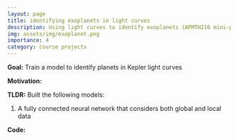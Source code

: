 ```yaml
---
layout: page
title: identifying exoplanets in light curves
description: Using light curves to identify exoplanets (APMTH216 mini-project)
img: assets/img/exoplanet.png
importance: 4
category: course projects
---
```


**Goal:** Train a model to identify planets in Kepler light curves

**Motivation:** 

**TLDR:** Built the following models:
1. A fully connected neural network that considers both global and local data 

**Code:** 
